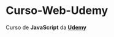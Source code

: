 # Curso-Web-Udemy
 Curso de **JavaScript** da [**Udemy**](https://www.udemy.com/course/curso-web/)


